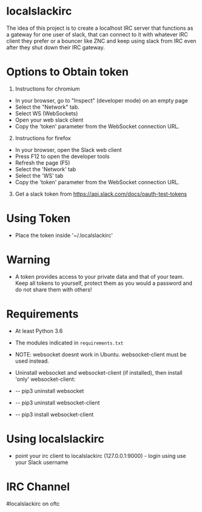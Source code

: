 localslackirc
=============

The idea of this project is to create a localhost IRC server that
functions as a gateway for one user of slack, that can connect
to it with whatever IRC client they prefer or a bouncer like
ZNC and keep using slack from IRC even after they shut down
their IRC gateway.


Options to Obtain token
===============

1) Instructions for chromium

* In your browser, go to "Inspect" (developer mode) on an empty page
* Select the "Network" tab.
* Select WS (WebSockets)
* Open your web slack client
* Copy the 'token' parameter from the WebSocket connection URL.

2) Instructions for firefox

* In your browser, open the Slack web client
* Press F12 to open the developer tools
* Refresh the page (F5)
* Select the 'Network' tab
* Select the 'WS' tab
* Copy the 'token' parameter from the WebSocket connection URL.

3) Get a slack token from https://api.slack.com/docs/oauth-test-tokens


Using Token
===========

* Place the token inside '~/.localslackirc'


Warning
===========

* A token provides access to your private data and that of your team. Keep all tokens to yourself, protect them as you would a password and do not share them with others!


Requirements
============

* At least Python 3.6
* The modules indicated in `requirements.txt`

* NOTE: websocket doesnt work in Ubuntu. websocket-client must be used instead.
* Uninstall websocket and websocket-client (if installed), then install 'only' websocket-client:
* -- pip3 uninstall websocket
* -- pip3 uninstall websocket-client
* -- pip3 install websocket-client


Using localslackirc
===========

* point your irc client to localslackirc (127.0.0.1:9000) - login using use your Slack username 

IRC Channel
===========

#localslackirc on oftc
